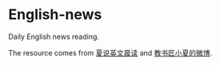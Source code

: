 # English-news
Daily English news reading.

The resource comes from [夏说英文晨读](https://m.ximalaya.com/23508288/album/3240558) and [教书匠小夏的微博](http://weibo.com/u/1739732501).
